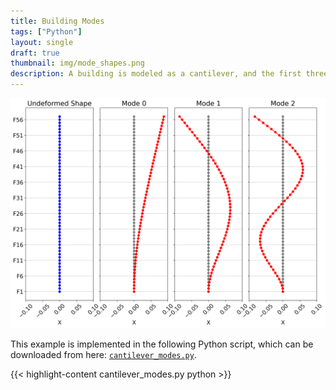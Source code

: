 ```yaml
---
title: Building Modes
tags: ["Python"]
layout: single
draft: true
thumbnail: img/mode_shapes.png
description: A building is modeled as a cantilever, and the first three mode shapes are plotted.
---
```



![](img/mode_shapes.png)

This example is implemented in the following Python script, which
can be downloaded from here: [`cantilever_modes.py`](cantilever_modes.py).


{{< highlight-content cantilever_modes.py python >}}


